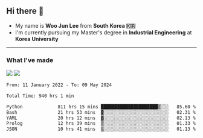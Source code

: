## Hi there 👋

- My name is **Woo Jun Lee** from **South Korea 🇰🇷**
- I'm currently pursuing my Master's degree in **Industrial Engineering** at **Korea University**

---

### What I've made

<a href="https://share.streamlit.io/tomtom1103/kuiai_hackathon_2022/main/JL_app.py"><img src="https://img.shields.io/badge/Journey Lee-161B22?style=for-the-badge&logo=streamlit&logoColor=FF4B4B"/></a> <a href="https://jeon-100.github.io/Dangzang/"><img src="https://img.shields.io/badge/당신을 위한 장학금, 당장!-161B22?style=for-the-badge&logo=react&logoColor=#61DAFB"/></a>

<!--START_SECTION:waka-->

```txt
From: 11 January 2022 - To: 09 May 2024

Total Time: 940 hrs 1 min

Python             811 hrs 15 mins █████████████████████▒░░░   85.60 %
Bash               21 hrs 53 mins  ▓░░░░░░░░░░░░░░░░░░░░░░░░   02.31 %
YAML               20 hrs 12 mins  ▓░░░░░░░░░░░░░░░░░░░░░░░░   02.13 %
Prolog             12 hrs 39 mins  ▒░░░░░░░░░░░░░░░░░░░░░░░░   01.33 %
JSON               10 hrs 41 mins  ▒░░░░░░░░░░░░░░░░░░░░░░░░   01.13 %
```

<!--END_SECTION:waka-->
